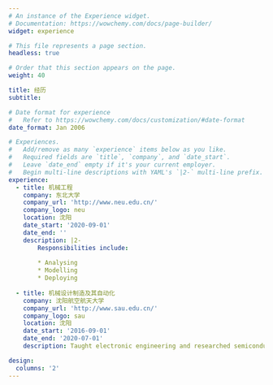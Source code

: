 ```yaml
---
# An instance of the Experience widget.
# Documentation: https://wowchemy.com/docs/page-builder/
widget: experience

# This file represents a page section.
headless: true

# Order that this section appears on the page.
weight: 40

title: 经历
subtitle:

# Date format for experience
#   Refer to https://wowchemy.com/docs/customization/#date-format
date_format: Jan 2006

# Experiences.
#   Add/remove as many `experience` items below as you like.
#   Required fields are `title`, `company`, and `date_start`.
#   Leave `date_end` empty if it's your current employer.
#   Begin multi-line descriptions with YAML's `|2-` multi-line prefix.
experience:
  - title: 机械工程
    company: 东北大学
    company_url: 'http://www.neu.edu.cn/'
    company_logo: neu
    location: 沈阳
    date_start: '2020-09-01'
    date_end: ''
    description: |2-
        Responsibilities include:
        
        * Analysing
        * Modelling
        * Deploying
        
  - title: 机械设计制造及其自动化
    company: 沈阳航空航天大学
    company_url: 'http://www.sau.edu.cn/'
    company_logo: sau
    location: 沈阳
    date_start: '2016-09-01'
    date_end: '2020-07-01'
    description: Taught electronic engineering and researched semiconductor physics.

design:
  columns: '2'
---
```

